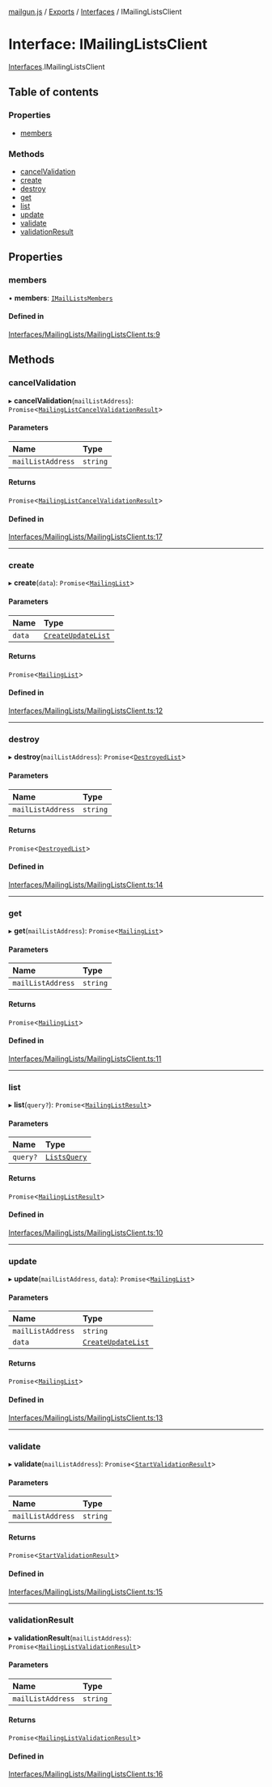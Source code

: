 [mailgun.js](../README.md) / [Exports](../modules.md) / [Interfaces](../modules/Interfaces.md) / IMailingListsClient

# Interface: IMailingListsClient

[Interfaces](../modules/Interfaces.md).IMailingListsClient

## Table of contents

### Properties

- [members](Interfaces.IMailingListsClient.md#members)

### Methods

- [cancelValidation](Interfaces.IMailingListsClient.md#cancelvalidation)
- [create](Interfaces.IMailingListsClient.md#create)
- [destroy](Interfaces.IMailingListsClient.md#destroy)
- [get](Interfaces.IMailingListsClient.md#get)
- [list](Interfaces.IMailingListsClient.md#list)
- [update](Interfaces.IMailingListsClient.md#update)
- [validate](Interfaces.IMailingListsClient.md#validate)
- [validationResult](Interfaces.IMailingListsClient.md#validationresult)

## Properties

### members

• **members**: [`IMailListsMembers`](Interfaces.IMailListsMembers.md)

#### Defined in

[Interfaces/MailingLists/MailingListsClient.ts:9](https://github.com/mailgun/mailgun.js/blob/5c5802a/lib/Interfaces/MailingLists/MailingListsClient.ts#L9)

## Methods

### cancelValidation

▸ **cancelValidation**(`mailListAddress`): `Promise`<[`MailingListCancelValidationResult`](../modules.md#mailinglistcancelvalidationresult)\>

#### Parameters

| Name | Type |
| :------ | :------ |
| `mailListAddress` | `string` |

#### Returns

`Promise`<[`MailingListCancelValidationResult`](../modules.md#mailinglistcancelvalidationresult)\>

#### Defined in

[Interfaces/MailingLists/MailingListsClient.ts:17](https://github.com/mailgun/mailgun.js/blob/5c5802a/lib/Interfaces/MailingLists/MailingListsClient.ts#L17)

___

### create

▸ **create**(`data`): `Promise`<[`MailingList`](../modules.md#mailinglist)\>

#### Parameters

| Name | Type |
| :------ | :------ |
| `data` | [`CreateUpdateList`](../modules.md#createupdatelist) |

#### Returns

`Promise`<[`MailingList`](../modules.md#mailinglist)\>

#### Defined in

[Interfaces/MailingLists/MailingListsClient.ts:12](https://github.com/mailgun/mailgun.js/blob/5c5802a/lib/Interfaces/MailingLists/MailingListsClient.ts#L12)

___

### destroy

▸ **destroy**(`mailListAddress`): `Promise`<[`DestroyedList`](../modules.md#destroyedlist)\>

#### Parameters

| Name | Type |
| :------ | :------ |
| `mailListAddress` | `string` |

#### Returns

`Promise`<[`DestroyedList`](../modules.md#destroyedlist)\>

#### Defined in

[Interfaces/MailingLists/MailingListsClient.ts:14](https://github.com/mailgun/mailgun.js/blob/5c5802a/lib/Interfaces/MailingLists/MailingListsClient.ts#L14)

___

### get

▸ **get**(`mailListAddress`): `Promise`<[`MailingList`](../modules.md#mailinglist)\>

#### Parameters

| Name | Type |
| :------ | :------ |
| `mailListAddress` | `string` |

#### Returns

`Promise`<[`MailingList`](../modules.md#mailinglist)\>

#### Defined in

[Interfaces/MailingLists/MailingListsClient.ts:11](https://github.com/mailgun/mailgun.js/blob/5c5802a/lib/Interfaces/MailingLists/MailingListsClient.ts#L11)

___

### list

▸ **list**(`query?`): `Promise`<[`MailingListResult`](../modules.md#mailinglistresult)\>

#### Parameters

| Name | Type |
| :------ | :------ |
| `query?` | [`ListsQuery`](../modules.md#listsquery) |

#### Returns

`Promise`<[`MailingListResult`](../modules.md#mailinglistresult)\>

#### Defined in

[Interfaces/MailingLists/MailingListsClient.ts:10](https://github.com/mailgun/mailgun.js/blob/5c5802a/lib/Interfaces/MailingLists/MailingListsClient.ts#L10)

___

### update

▸ **update**(`mailListAddress`, `data`): `Promise`<[`MailingList`](../modules.md#mailinglist)\>

#### Parameters

| Name | Type |
| :------ | :------ |
| `mailListAddress` | `string` |
| `data` | [`CreateUpdateList`](../modules.md#createupdatelist) |

#### Returns

`Promise`<[`MailingList`](../modules.md#mailinglist)\>

#### Defined in

[Interfaces/MailingLists/MailingListsClient.ts:13](https://github.com/mailgun/mailgun.js/blob/5c5802a/lib/Interfaces/MailingLists/MailingListsClient.ts#L13)

___

### validate

▸ **validate**(`mailListAddress`): `Promise`<[`StartValidationResult`](../modules.md#startvalidationresult)\>

#### Parameters

| Name | Type |
| :------ | :------ |
| `mailListAddress` | `string` |

#### Returns

`Promise`<[`StartValidationResult`](../modules.md#startvalidationresult)\>

#### Defined in

[Interfaces/MailingLists/MailingListsClient.ts:15](https://github.com/mailgun/mailgun.js/blob/5c5802a/lib/Interfaces/MailingLists/MailingListsClient.ts#L15)

___

### validationResult

▸ **validationResult**(`mailListAddress`): `Promise`<[`MailingListValidationResult`](../modules.md#mailinglistvalidationresult)\>

#### Parameters

| Name | Type |
| :------ | :------ |
| `mailListAddress` | `string` |

#### Returns

`Promise`<[`MailingListValidationResult`](../modules.md#mailinglistvalidationresult)\>

#### Defined in

[Interfaces/MailingLists/MailingListsClient.ts:16](https://github.com/mailgun/mailgun.js/blob/5c5802a/lib/Interfaces/MailingLists/MailingListsClient.ts#L16)
